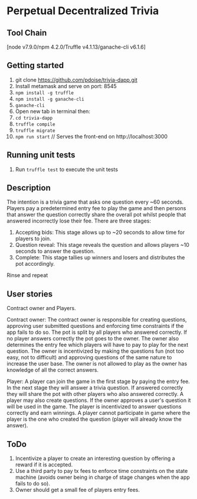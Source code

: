 # Perpetual Decentralized Trivia
## Tool Chain 
[node v7.9.0/npm 4.2.0/Truffle v4.1.13/ganache-cli v6.1.6]

## Getting started
1. git clone https://github.com/pdoise/trivia-dapp.git
1. Install metamask and serve on port: 8545
1. ```npm install -g truffle```
1. ```npm install -g ganache-cli```
1. ```ganache-cli```
1. Open new tab in terminal then:
1. ```cd trivia-dapp```
1. ```truffle compile```
1. ```truffle migrate```
1. ```npm run start```
// Serves the front-end on http://localhost:3000

## Running unit tests
  1. Run `truffle test` to execute the unit tests
  
## Description
The intention is a trivia game that asks one question every ~60 seconds. Players pay a predetermined entry fee to play the game and then persons that answer the question correctly share the overall pot whilst people that answered incorrectly lose their fee. There are three stages:
1. Accepting bids: This stage allows up to ~20 seconds to allow time for players to join.
2. Question reveal: This stage reveals the question and allows players ~10 seconds to answer the question.
3. Complete: This stage tallies up winners and losers and distributes the pot accordingly.

Rinse and repeat

## User stories
Contract owner and Players.

Contract owner: The contract owner is responsible for creating questions, approving user submitted questions and enforcing time constraints if the app fails to do so. 
The pot is split by all players who answered correctly. If no player answers correctly the pot goes to the owner.
The owner also determines the entry fee which players will have to pay to play for the next question.
The owner is incentivized by making the questions fun (not too easy, not to difficult) and approving questions of the same nature to increase the user base.
The owner is not allowed to play as the owner has knowledge of all the correct answers.

Player: A player can join the game in the first stage by paying the entry fee. In the next stage they will answer a trivia question.
If answered correctly they will share the pot with other players who also answered correctly. A player may also create questions.
If the owner approves a user's question it will be used in the game. The player is incentivized to answer questions correctly and earn winnings.
A player cannot participate in game where the player is the one who created the question (player will already know the answer).

## ToDo
1. Incentivize a player to create an interesting question by offering a reward if it is accepted.
2. Use a third party to pay tx fees to enforce time constraints on the state machine (avoids owner being in charge of stage changes when the app fails to do so).
3. Owner should get a small fee of players entry fees.

